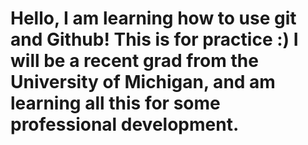 # Hello, I am learning how to use git and Github! This is for practice :) I will be a recent grad from the University of Michigan, and am learning all this for some professional development.
